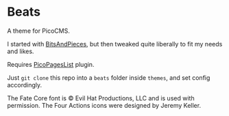 # Beats

A theme for PicoCMS.

I started with [BitsAndPieces](https://github.com/9hax/Bits-and-Pieces-Theme-for-Pico), but then tweaked quite liberally to fit my needs and likes.

Requires [PicoPagesList](https://github.com/xurxodiz/pico-pages-list) plugin.

Just `git clone` this repo into a `beats` folder inside `themes`, and set config accordingly.

The Fate Core font is © Evil Hat Productions, LLC and is used with permission. The Four Actions icons were designed by Jeremy Keller.

